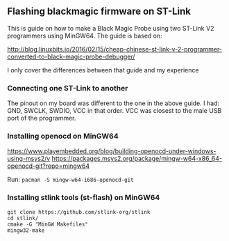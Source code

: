 ## Flashing blackmagic firmware on ST-Link
This is guide on how to make a Black Magic Probe using two ST-Link V2 programmers using MinGW64. 
The guide is based on:

http://blog.linuxbits.io/2016/02/15/cheap-chinese-st-link-v-2-programmer-converted-to-black-magic-probe-debugger/

I only cover the differences between that guide and my experience
### Connecting one ST-Link to another
The pinout on my board was different to the one in the above guide.
I had: GND, SWCLK, SWDIO, VCC in that order. VCC was closest to the male USB port of the programmer.


### Installing openocd on MinGW64
https://www.playembedded.org/blog/building-openocd-under-windows-using-msys2/v
https://packages.msys2.org/package/mingw-w64-x86_64-openocd-git?repo=mingw64

Run: `pacman -S mingw-w64-i686-openocd-git`


### Installing stlink tools (st-flash) on MinGW64

```
git clone https://github.com/stlink-org/stlink
cd stlink/
cmake -G "MinGW Makefiles"
mingw32-make
```